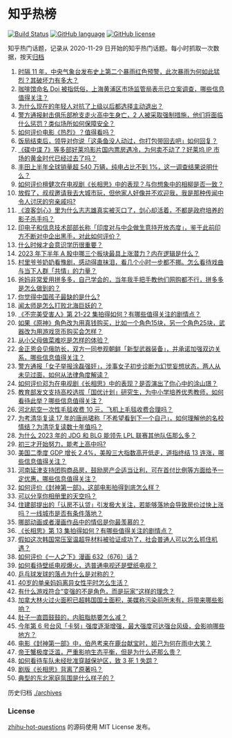 # 知乎热榜
[![Build Status](https://github.com/ToWeLong/zhihu-hot-questions/workflows/CI/badge.svg)](https://github.com/ToWeLong/zhihu-hot-questions/actions)
[![GitHub language](https://img.shields.io/badge/language-golang-orange.svg)](https://golang.org/)
[![GitHub license](https://img.shields.io/github/license/ToWeLong/zhihu-hot-questions)](https://github.com/ToWeLong/zhihu-hot-questions/blob/main/LICENSE)

知乎热门话题，记录从 2020-11-29 日开始的知乎热门话题。每小时抓取一次数据，按天[归档](./archives)

<!-- BEGIN -->

1. [时隔 11 年，中央气象台发布史上第二个暴雨红色预警，此次暴雨为何如此猛烈？其破坏力有多大？](https://www.zhihu.com/question/614628336)
1. [咖啡馆命名 Doi 被指低俗，上海黄浦区市场监管局表示已立案调查，哪些信息值得关注？](https://www.zhihu.com/question/614421114)
1. [为什么现在的年轻人对抗了上级以后都选择主动退出？](https://www.zhihu.com/question/613681273)
1. [警方通报射击俱乐部枪支走火高中生身亡，2 人被采取强制措施，他们将面临什么惩罚？类似场所如何保障安全？](https://www.zhihu.com/question/614057861)
1. [如何评价电影《热烈》？值得看吗？](https://www.zhihu.com/question/612885378)
1. [饭局结束后，领导对你说「这条鱼没人动过，你打包带回去吧」如何回复？](https://www.zhihu.com/question/613860920)
1. [《碟中谍 7》等多部好莱坞影片国内票房遇冷，为何卖不动了？好莱坞 IP 市场的黄金时代已经过去了吗？](https://www.zhihu.com/question/614717890)
1. [丰田上半年全球销量超 540 万辆，纯电占比不到 1%，这一调查结果说明什么？](https://www.zhihu.com/question/614444303)
1. [如何评价檀健次在电视剧《长相思》中的表现？与你想象中的相柳是否一致？](https://www.zhihu.com/question/613716409)
1. [放假了，叔叔邀请我去大城市玩，但他家人好像并不欢迎我，我是那种传闻中令人讨厌的穷亲戚吗?](https://www.zhihu.com/question/613436674)
1. [《浪客剑心》里为什么志志雄真实被灭口了，剑心却活着，不都是政府培养的影子杀手吗？](https://www.zhihu.com/question/404266610)
1. [印电子和信息技术部部长称「印度对与中企做生意持开放态度」，鉴于此前印方不断对中企出黑手，对此如何评价？](https://www.zhihu.com/question/614156780)
1. [什么时候才会意识学历很重要？](https://www.zhihu.com/question/611013775)
1. [2023 年下半年 A 股中哪三个板块最具上涨潜力？内在逻辑是什么？](https://www.zhihu.com/question/614395046)
1. [村里爷爷奶奶看豫剧，感动得直抹泪，看几个小时一步都不挪。怎么看待戏曲与当下人群「共情」的力量？](https://www.zhihu.com/question/613695579)
1. [爸妈非常爱用拼多多，自己学会的，当年我手把手教他们网购都不行，拼多多是怎么做到的？](https://www.zhihu.com/question/614425398)
1. [你觉得中国孩子最缺的是什么?](https://www.zhihu.com/question/610021061)
1. [闻太师是怎么打败北海巨妖的？](https://www.zhihu.com/question/560954276)
1. [《不完美受害人》第 21-22 集拍得如何？有哪些值得关注的剧情点？](https://www.zhihu.com/question/614303184)
1. [如果《原神》角色改为用真钱购买，比如一个角色15块，另一个角色25块，武器改为用游戏货币购买会怎样？](https://www.zhihu.com/question/614176229)
1. [从小父母做菜难吃是怎样的体验？](https://www.zhihu.com/question/40805828)
1. [金正恩会见俄防长，双方一同参观朝鲜「新型武器装备」，并承诺加强双边关系，哪些信息值得关注？](https://www.zhihu.com/question/614246420)
1. [警方通报「女子举报涂磊强奸」，涉事女子初步诊断为幻觉妄想状态，两人从未见过面，如何从法律角度解读？](https://www.zhihu.com/question/614615503)
1. [如何评价邓为在电视剧《长相思》中的表现？是否演出了你心中的涂山璟？](https://www.zhihu.com/question/613715481)
1. [教育部发文支持高校选拔「国优计划」研究生，为中小学培养优秀教师，如何看待此举？哪些信息值得关注？](https://www.zhihu.com/question/614233089)
1. [河北航空一次性毛毯收费 10 元，飞机上毛毯收费合理吗？](https://www.zhihu.com/question/614429368)
1. [为考清华复读 17 年的唐尚珺称「不希望看到下一个自己」，如何理解他的名校情结？为清华复读数十年值吗？](https://www.zhihu.com/question/614532847)
1. [为什么 2023 年的 JDG 和 BLG 能领先 LPL 联赛其他队伍那么多？](https://www.zhihu.com/question/614102934)
1. [初三才开始努力，能考上高中吗?](https://www.zhihu.com/question/613566103)
1. [美国二季度 GDP 增长 2.4%，美股三大指数高开低走，道指终结 13 连涨，哪些信息值得关注？](https://www.zhihu.com/question/614395532)
1. [河南延津支持团购商品房，鼓励房产企适当让利，可在首付比例等方面给予一定优惠，哪些信息值得关注？](https://www.zhihu.com/question/614659036)
1. [如何评价《封神第一部》，这部电影拍得到底怎么样？](https://www.zhihu.com/question/613226367)
1. [可以分享你相册里的天空吗？](https://www.zhihu.com/question/614423482)
1. [住建部提出的「认房不认贷」引发极大关注，若能够落地会导致房价过快上涨吗？一线城市是否有条件落地？](https://www.zhihu.com/question/614613409)
1. [哪部动画或者漫画作品中的情侣是你最羡慕的？](https://www.zhihu.com/question/420887959)
1. [《长相思》第 13 集拍得如何？有哪些值得关注的剧情点？](https://www.zhihu.com/question/614623769)
1. [假如这次韩国常压室温超导材料被验证成功了，社会普通人可以怎么抓住机遇？](https://www.zhihu.com/question/614232274)
1. [如何评价《一人之下》漫画 632（676）话？](https://www.zhihu.com/question/614362159)
1. [如何看待壁纸电视爆火，选普通电视还是壁纸电视？](https://www.zhihu.com/question/614300870)
1. [乒乓球发球的落点为什么是对称的？](https://www.zhihu.com/question/509754421)
1. [40岁的单亲妈妈离异女性平时怎么生活？](https://www.zhihu.com/question/264006115)
1. [有什么游戏符合“变强的不是角色，而是玩家”这样的理念？](https://www.zhihu.com/question/609342594)
1. [加拿大林火过火面积已超韩国国土面积，美媒称污染前所未有，将带来哪些影响？](https://www.zhihu.com/question/614273742)
1. [肚子一直圆鼓鼓的，内脏脂肪要怎么减？](https://www.zhihu.com/question/45723322)
1. [今年第 6 号台风「卡努」强度逐渐增强，最大强度可达强台风级，会影响哪些地方？](https://www.zhihu.com/question/614726695)
1. [电影《封神第一部》中，伯邑考来在鹿台献宝时，妲己为何在雨中大笑？](https://www.zhihu.com/question/613900832)
1. [帝王蟹极度泛滥，严重影响生态平衡，但是为什么还那么贵？](https://www.zhihu.com/question/49207776)
1. [如何看待车队未经批准穿越保护区，致 3 死 1 失踪？](https://www.zhihu.com/question/614482511)
1. [剧版《长相思》背离了原著吗？](https://www.zhihu.com/question/613834612)
1. [典型的东北家庭氛围是什么样子的？](https://www.zhihu.com/question/406324383)

<!-- END -->

历史归档 [./archives](./archives)


### License
[zhihu-hot-questions](https://github.com/towelong/zhihu-hot-questions) 的源码使用 MIT License 发布。